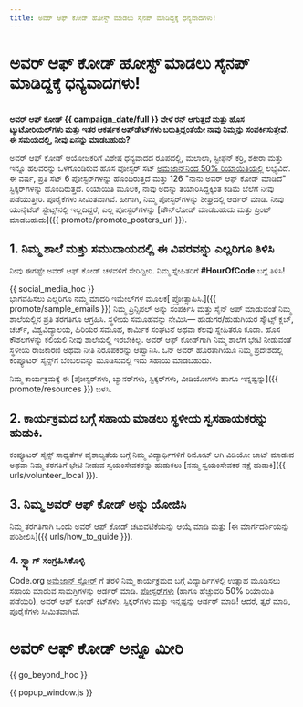 ```yaml
---
title: ಅವರ್ ಆಫ್ ಕೋಡ್ ಹೋಸ್ಟ್‌ ಮಾಡಲು ಸೈನಪ್ ಮಾಡಿದ್ದಕ್ಕೆ ಧನ್ಯವಾದಗಳು!
---
```


# ಅವರ್ ಆಫ್ ಕೋಡ್ ಹೋಸ್ಟ್‌ ಮಾಡಲು ಸೈನಪ್ ಮಾಡಿದ್ದಕ್ಕೆ ಧನ್ಯವಾದಗಳು!

<br /> **ಅವರ್ ಆಫ್ ಕೋಡ್ {{ campaign_date/full }} ವೇಳೆ ರನ್ ಆಗುತ್ತದೆ ಮತ್ತು ಹೊಸ ಟ್ಯುಟೋರಿಯಲ್‌ಗಳು ಮತ್ತು ಇತರ ಆಕರ್ಷಕ ಅಪ್‌ಡೇಟ್‌ಗಳು ಬರುತ್ತಿದ್ದಂತೆಯೇ ನಾವು ನಿಮ್ಮನ್ನು ಸಂಪರ್ಕಿಸುತ್ತೇವೆ. ಈ ಸಮಯದಲ್ಲಿ, ನೀವು ಏನನ್ನು ಮಾಡಬಹುದು?**

ಅವರ್ ಆಫ್ ಕೋಡ್ ಆಯೋಜಕರಿಗೆ ವಿಶೇಷ ಧನ್ಯವಾದದ ರೂಪದಲ್ಲಿ, ಮಲಾಲಾ, ಸ್ಟೀಫನ್ ಕರ್ರಿ, ಶಕೀರಾ ಮತ್ತು ಇನ್ನೂ ಹಲವರನ್ನು ಒಳಗೊಂಡಿರುವ ಹೊಸ ಪೋಸ್ಟರ್ ಸಟ್‌ [ಅಮೆಜಾನ್‌ನಿಂದ 50% ರಿಯಾಯಿತಿಯಲ್ಲಿ](https://www.amazon.com/promocode/A3QAYNZUZTSSNQ) ಲಭ್ಯವಿದೆ. ಈ ವರ್ಷ, ಪ್ರತಿ ಸೆಟ್ 6 ಪೋಸ್ಟರ್‌ಗಳನ್ನು ಹೊಂದಿರುತ್ತದೆ ಮತ್ತು 126 "ನಾನು ಅವರ್ ಆಫ್ ಕೋಡ್ ಮಾಡಿದೆ" ಸ್ಟಿಕ್ಕರ್‌ಗಳನ್ನು ಹೊಂದಿರುತ್ತದೆ. ರಿಯಾಯಿತಿ ಮೂಲಕ, ನಾವು ಅದನ್ನು ತಯಾರಿಸಿದ್ದಕ್ಕಿಂತ ಕಡಿಮೆ ಬೆಲೆಗೆ ನೀವು ಪಡೆಯುತ್ತೀರಿ. ಪೂರೈಕೆಗಳು ಸೀಮಿತವಾಗಿವೆ. ಹೀಗಾಗಿ, ನಿಮ್ಮ ಪೋಸ್ಟರ್‌ಗಳನ್ನು ಶೀಘ್ರದಲ್ಲಿ ಆರ್ಡರ್‌ ಮಾಡಿ. ನೀವು ಯುನೈಟೆಡ್‌ ಸ್ಟೇಟ್ಸ್‌ನಲ್ಲಿ ಇಲ್ಲದಿದ್ದರೆ, ಎಲ್ಲ ಪೋಸ್ಟರ್‌ಗಳನ್ನು [ಡೌನ್‌ಲೋಡ್ ಮಾಡಬಹುದು ಮತ್ತು ಪ್ರಿಂಟ್ ಮಾಡಬಹುದು]({{ promote/promote_posters_url }}).

## 1. ನಿಮ್ಮ ಶಾಲೆ ಮತ್ತು ಸಮುದಾಯದಲ್ಲಿ ಈ ವಿವರವನ್ನು ಎಲ್ಲರಿಗೂ ತಿಳಿಸಿ

ನೀವು ಈಗಷ್ಟೇ ಅವರ್ ಆಫ್ ಕೋಡ್ ಚಳವಳಿಗೆ ಸೇರಿದ್ದೀರಿ. ನಿಮ್ಮ ಸ್ನೇಹಿತರಿಗೆ **#HourOfCode** ಬಗ್ಗೆ ತಿಳಿಸಿ!

{{ social_media_hoc }}<br />ಭಾಗವಹಿಸಲು ಎಲ್ಲರಿಗೂ ನಮ್ಮ ಮಾದರಿ ಇಮೇಲ್‌ಗಳ ಮೂಲಕ[ ಪ್ರೋತ್ಸಾಹಿಸಿ.]({{ promote/sample_emails }}) ನಿಮ್ಮ ಪ್ರಿನ್ಸಿಪಲ್ ಅನ್ನು ಸಂಪರ್ಕಿಸಿ ಮತ್ತು ಸೈನ್ ಅಪ್ ಮಾಡುವಂತೆ ನಿಮ್ಮ ಶಾಲೆಯಲ್ಲಿನ ಪ್ರತಿ ತರಗತಿಗೂ ಆಗ್ರಹಿಸಿ. ಸ್ಥಳೀಯ ಸಮೂಹವನ್ನು ನೇಮಿಸಿ— ಹುಡುಗರ/ಹುಡುಗಿಯರ ಸ್ಕೌಟ್ಸ್ ಕ್ಲಬ್, ಚರ್ಚ್‌, ವಿಶ್ವವಿದ್ಯಾಲಯ, ಹಿರಿಯರ ಸಮೂಹ, ಕಾರ್ಮಿಕ ಸಂಘಟನೆ ಅಥವಾ ಕೆಲವು ಸ್ನೇಹಿತರೂ ಕೂಡಾ. ಹೊಸ ಕೌಶಲಗಳನ್ನು ಕಲಿಯಲಿ ನೀವು ಶಾಲೆಯಲ್ಲಿ ಇರಬೇಕಿಲ್ಲ. ಅವರ್ ಆಫ್ ಕೋಡ್‌ಗಾಗಿ ನಿಮ್ಮ ಶಾಲೆಗೆ ಭೇಟಿ ನೀಡುವಂತೆ ಸ್ಥಳೀಯ ರಾಜಕಾರಣಿ ಅಥವಾ ನೀತಿ ನಿರೂಪಕರನ್ನು ಆಹ್ವಾನಿಸಿ. ಒನ್ ಅವರ್‌ ಹೊರತಾಗಿಯೂ ನಿಮ್ಮ ಪ್ರದೇಶದಲ್ಲಿ ಕಂಪ್ಯೂಟರ್ ಸೈನ್ಸ್‌ಗೆ ಬೆಂಬಲವನ್ನು ಮೂಡಿಸುವಲ್ಲಿ ಇದು ಸಹಾಯ ಮಾಡಬಹುದು.

ನಿಮ್ಮ ಕಾರ್ಯಕ್ರಮಕ್ಕೆ ಈ [ಪೋಸ್ಟರ್‌ಗಳು, ಬ್ಯಾನರ್‌ಗಳು, ಸ್ಟಿಕ್ಕರ್‌ಗಳು, ವೀಡಿಯೋಗಳು ಹಾಗೂ ಇನ್ನಷ್ಟನ್ನು]({{ promote/resources }}) ಬಳಸಿ.

## 2. ಕಾರ್ಯಕ್ರಮದ ಬಗ್ಗೆ ಸಹಾಯ ಮಾಡಲು ಸ್ಥಳೀಯ ಸ್ವಸಹಾಯಕರನ್ನು ಹುಡುಕಿ.

ಕಂಪ್ಯೂಟರ್ ಸೈನ್ಸ್‌ ಸಾಧ್ಯತೆಗಳ ವೈಶಾಲ್ಯತೆಯ ಬಗ್ಗೆ ನಿಮ್ಮ ವಿದ್ಯಾರ್ಥಿಗಳಿಗೆ ರಿಮೋಟ್ ಆಗಿ ವಿಡಿಯೋ ಚಾಟ್ ಮಾಡುವ ಅಥವಾ ನಿಮ್ಮ ತರಗತಿಗೆ ಭೇಟಿ ನೀಡುವ ಸ್ವಯಂಸೇವಕರನ್ನು ಹುಡುಕಲು [ನಮ್ಮ ಸ್ವಯಂಸೇವಕರ ನಕ್ಷೆ ಹುಡುಕಿ]({{ urls/volunteer_local }}).

## 3. ನಿಮ್ಮ ಅವರ್ ಆಫ್ ಕೋಡ್ ಅನ್ನು ಯೋಜಿಸಿ

ನಿಮ್ಮ ತರಗತಿಗಾಗಿ ಒಂದು [ಅವರ್ ಆಫ್ ಕೋಡ್ ಚಟುವಟಿಕೆಯನ್ನು](https://hourofcode.com/learn) ಆಯ್ಕೆ ಮಾಡಿ ಮತ್ತು [ಈ ಮಾರ್ಗದರ್ಶಿಯನ್ನು ಪರಿಶೀಲಿಸಿ]({{ urls/how_to_guide }}).

### 4. ಸ್ವ್ಯಾಗ್‌ ಸಂಗ್ರಹಿಸಿಕೊಳ್ಳಿ

Code.org [ಅಮೆಜಾನ್ ಸ್ಟೋರ್‌](https://www.amazon.com/stores/page/8557B2A6-EBF2-4C9F-95C5-C3256FBA0220) ಗೆ ತೆರಳಿ ನಿಮ್ಮ ಕಾರ್ಯಕ್ರಮದ ಬಗ್ಗೆ ವಿದ್ಯಾರ್ಥಿಗಳಲ್ಲಿ ಉತ್ಸಾಹ ಮೂಡಿಸಲು ಸಹಾಯ ಮಾಡುವ ಸಾಮಗ್ರಿಗಳನ್ನು ಆರ್ಡರ್ ಮಾಡಿ. [ಪೋಸ್ಟರ್‌ಗಳು](https://www.amazon.com/promocode/A3QAYNZUZTSSNQ) (ಹಾಗೂ ಹೆಚ್ಚುವರಿ 50% ರಿಯಾಯಿತಿ ಪಡೆಯಿರಿ), ಅವರ್ ಆಫ್ ಕೋಡ್ ಕಿಟ್‌ಗಳು, ಸ್ಟಿಕ್ಕರ್‌ಗಳು ಮತ್ತು ಇನ್ನಷ್ಟನ್ನು ಆರ್ಡರ್‌ ಮಾಡಿ! ಆದರೆ, ತ್ವರೆ ಮಾಡಿ, ಪೂರೈಕೆಗಳು ಸೀಮಿತವಾಗಿವೆ.

# ಅವರ್ ಆಫ್ ಕೋಡ್ ಅನ್ನೂ ಮೀರಿ

{{ go_beyond_hoc }}

{{ popup_window.js }}